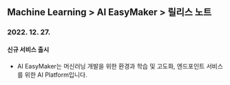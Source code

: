 ## Machine Learning > AI EasyMaker > 릴리스 노트

### 2022. 12. 27.
#### 신규 서비스 출시 
* AI EasyMaker는 머신러닝 개발을 위한 환경과 학습 및 고도화, 엔드포인트 서비스를 위한 AI Platform입니다.